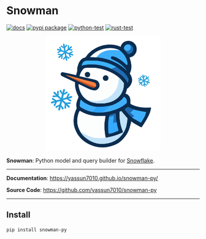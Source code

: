 # Snowman

<!-- --8<-- [start:badges] -->
[![docs](https://github.com/yassun7010/snowman-py/actions/workflows/docs.yml/badge.svg)](https://yassun7010.github.io/snowman-py/)
[![pypi package](https://badge.fury.io/py/snowman-py.svg)](https://pypi.org/project/snowman-py)
[![python-test](https://github.com/yassun7010/snowman-py/actions/workflows/ci_python.yml/badge.svg)](https://github.com/yassun7010/snowman-py/actions)
[![rust-test](https://github.com/yassun7010/snowman-py/actions/workflows/ci_rust.yml/badge.svg)](https://github.com/yassun7010/snowman-py/actions)
<!-- --8<-- [end:badges] -->

<p align="center">
    <img alt="logo" src="https://raw.githubusercontent.com/yassun7010/snowman-py/main/docs/images/logo.svg" width="300" />
</p>


**Snowman**: Python model and query builder for [Snowflake](https://www.snowflake.com/).

---

**Documentation**: <a href="https://yassun7010.github.io/snowman-py/" target="_blank">https://yassun7010.github.io/snowman-py/</a>

**Source Code**: <a href="https://github.com/yassun7010/snowman-py" target="_blank">https://github.com/yassun7010/snowman-py</a>

---

## Install

```sh
pip install snowman-py
```
